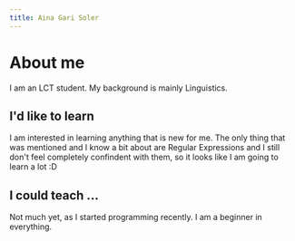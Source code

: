 ```yaml
---
title: Aina Gari Soler
---
```


About me
===========

I am an LCT student. My background is mainly Linguistics.


I'd like to learn
--------------------

I am interested in learning anything that is new for me.
The only thing that was mentioned and I know a bit about are Regular Expressions
and I still don't feel completely confindent with them, so it looks like I am
going to learn a lot :D

I could teach ...
--------------------

Not much yet, as I started programming recently. I am a beginner in everything.


```{.python .input}

```
